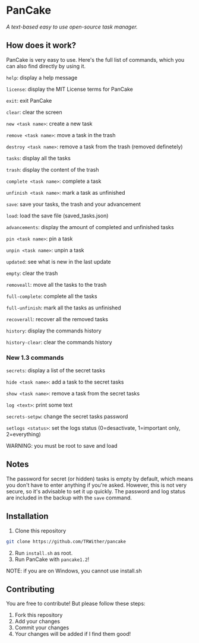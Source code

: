 # PanCake
*A text-based easy to use open-source task manager.*

## How does it work?
PanCake is very easy to use. Here's the full list of commands, which you can also find directly by using it.

`help`: display a help message

`license`: display the MIT License terms for PanCake

`exit`: exit PanCake

`clear`: clear the screen

`new <task name>`: create a new task

`remove <task name>`: move a task in the trash

`destroy <task name>`: remove a task from the trash (removed definetely)

`tasks`: display all the tasks

`trash`: display the content of the trash

`complete <task name>`: complete a task

`unfinish <task name>`: mark a task as unfinished

`save`: save your tasks, the trash and your advancement

`load`: load the save file (saved_tasks.json)

`advancements`: display the amount of completed and unfinished tasks

`pin <task name>`: pin a task

`unpin <task name>`: unpin a task

`updated`: see what is new in the last update

`empty`: clear the trash

`removeall`: move all the tasks to the trash

`full-complete`: complete all the tasks

`full-unfinish`: mark all the tasks as unfinished

`recoverall`: recover all the removed tasks

`history`: display the commands history

`history-clear`: clear the commands history

### New 1.3 commands

`secrets`: display a list of the secret tasks

`hide <task name>`: add a task to the secret tasks

`show <task name>`: remove a task from the secret tasks

`log <text>`: print some text

`secrets-setpw`: change the secret tasks password

`setlogs <status>`: set the logs status (0=desactivate, 1=important only, 2=everything)

WARNING: you must be root to save and load

## Notes
The password for secret (or hidden) tasks is empty by default, which means you don't have to enter anything if you're asked. However, this is not very secure, so it's advisable to set it up quickly.
The password and log status are included in the backup with the `save` command.

## Installation
1. Clone this repository
```bash
git clone https://github.com/TRWither/pancake
```
2. Run `install.sh` as root.
3. Run PanCake with `pancake1.2`!

NOTE: if you are on Windows, you cannot use install.sh

## Contributing
You are free to contribute! But please follow these steps:
1. Fork this repository
2. Add your changes
3. Commit your changes
4. Your changes will be added if I find them good!
